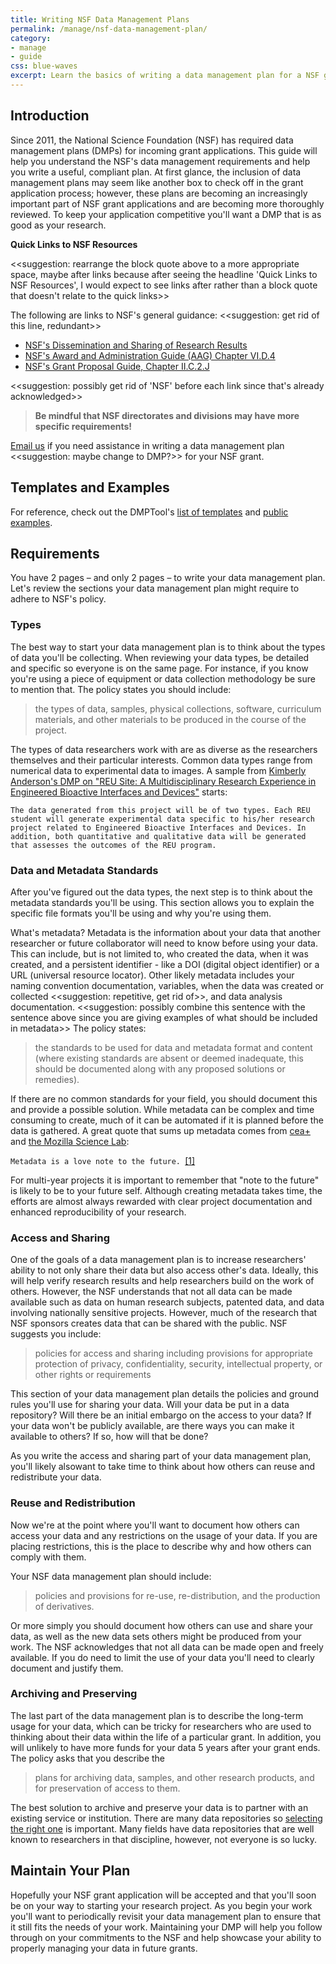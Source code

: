 ```yaml
---
title: Writing NSF Data Management Plans
permalink: /manage/nsf-data-management-plan/
category: 
- manage
- guide
css: blue-waves
excerpt: Learn the basics of writing a data management plan for a NSF grant application
---
```


## Introduction 

Since 2011, the National Science Foundation (NSF) has required data management plans (DMPs) for incoming grant applications. This guide will help you understand the NSF's data management requirements and help you write a useful, compliant plan. At first glance, the inclusion of data management plans may seem like another box to check off in the grant application process; however, these plans are becoming an increasingly important part of NSF grant applications and are becoming more thoroughly reviewed. To keep your application competitive you'll want a DMP that is as good as your research. 

**Quick Links to NSF Resources** 

<<suggestion: rearrange the block quote above to a more appropriate space, maybe after links because after seeing the headline 'Quick Links to NSF Resources', I would expect to see links after rather than a block quote that doesn't relate to the quick links>>

The following are links to NSF's general guidance: <<suggestion: get rid of this line, redundant>>

+ <a href="http://www.nsf.gov/bfa/dias/policy/dmp.jsp" title="NSF's Dissemination and Sharing of Research Results Guidance">NSF's Dissemination and Sharing of Research Results</a> 
+ <a href="http://www.nsf.gov/pubs/policydocs/pappguide/nsf15001/aag_6.jsp#VID4" title="NSF's Award and Administration Guide (AAG) Chapter VI.D.4">NSF's Award and Administration Guide (AAG) Chapter VI.D.4</a> 
+  <a href="http://www.nsf.gov/pubs/policydocs/pappguide/nsf15001/gpg_2.jsp#dmp" title="NSF's Grant Proposal Guide, Chapter II.C.2.J">NSF's Grant Proposal Guide, Chapter II.C.2.J</a> 

<<suggestion: possibly get rid of 'NSF' before each link since that's already acknowledged>>

> **Be mindful that NSF directorates and divisions may have more specific requirements!** 


[Email us](mailto:data@bu.edu) if you need assistance in writing a data management plan <<suggestion: maybe change to DMP?>> for your NSF grant.

## Templates and Examples 

For reference, check out the DMPTool's [list of templates](https://dmptool.org/guidance?e=z&method=get&s=a&scope1=all) and [public examples](https://dmptool.org/public_dmps?public%3Aall_scope=all). 

## Requirements 

You have 2 pages – and only 2 pages – to write your data management plan. Let's review the sections your data management plan might require to adhere to NSF's policy. 

### Types 

The best way to start your data management plan is to think about the types of data you'll be collecting. When reviewing your data types, be detailed and specific so everyone is on the same page. For instance, if you know you're using a piece of equipment or data collection methodology be sure to mention that. The policy states you should include: 

> the types of data, samples, physical collections, software, curriculum materials, and other materials to be produced in the course of the project.

The types of data researchers work with are as diverse as the researchers themselves and their particular interests. Common data types range from numerical data to experimental data to images. A sample from [Kimberly Anderson's DMP on "REU Site: A Multidisciplinary Research Experience in Engineered Bioactive Interfaces and Devices"](https://dmptool.org/plans/11390.pdf) starts: 

```
The data generated from this project will be of two types. Each REU student will generate experimental data specific to his/her research project related to Engineered Bioactive Interfaces and Devices. In addition, both quantitative and qualitative data will be generated that assesses the outcomes of the REU program. 
```

### Data and Metadata Standards 

After you've figured out the data types, the next step is to think about the metadata standards you'll be using. This section allows you to explain the specific file formats you'll be using and why you're using them. 

What's metadata? Metadata is the information about your data that another researcher or future collaborator will need to know before using your data. This can include, but is not limited to, who created the data, when it was created, and a persistent identifier - like a DOI (digital object identifier) or a URL (universal resource locator). Other likely metadata includes your naming convention documentation, variables, when the data was created or collected <<suggestion: repetitive, get rid of>>, and data analysis documentation. <<suggestion: possibly combine this sentence with the sentence above since you are giving examples of what should be included in metadata>> The policy states: 

> the standards to be used for data and metadata format and content (where existing standards are absent or deemed inadequate, this should be documented along with any proposed solutions or remedies).

If there are no common standards for your field, you should document this and provide a possible solution. While metadata can be complex and time consuming to create, much of it can be automated if it is planned before the data is gathered. A great quote that sums up metadata comes from [cea+](https://www.flickr.com/people/centralasian/?rb=1) and [the Mozilla Science Lab](https://docs.google.com/presentation/d/1kZd-ZD5lru5a7jIbyi9q8cBYCCAKRnIBSRvixYFtoF0/edit?pref=2&pli=1#slide=id.gef38dfd1f_0_100): 

```Metadata is a love note to the future. ```[[1]](https://www.flickr.com/photos/33255628@N00/8071729256/)

For multi-year projects it is important to remember that "note to the future" is likely to be to your future self. Although creating metadata takes time, the efforts are almost always rewarded with clear project documentation and enhanced reproducibility of your research. 

### Access and Sharing

One of the goals of a data management plan is to increase researchers' ability to not only share their data but also access other's data. Ideally, this will help verify research results and help researchers build on the work of others. However, the NSF understands that not all data can be made available such as data on human research subjects, patented data, and data involving nationally sensitive projects. However, much of the research that NSF sponsors creates data that can be shared with the public. NSF suggests you include: 

> policies for access and sharing including provisions for appropriate protection of privacy, confidentiality, security, intellectual property, or other rights or requirements

This section of your data management plan details the policies and ground rules you'll use for sharing your data. Will your data be put in a data repository? Will there be an initial embargo on the access to your data? If your data won't be publicly available, are there ways you can make it available to others? If so, how will that be done? 

As you write the access and sharing part of your data management plan, you'll likely alsowant to take time to think about how others can reuse and redistribute your data. 

### Reuse and Redistribution

Now we're at the point where you'll want to document how others can access your data and any restrictions on the usage of your data. If you are placing restrictions, this is the place to describe why and how others can comply with them.

Your NSF data management plan should include: 

> policies and provisions for re-use, re-distribution, and the production of derivatives. 

Or more simply you should document how others can use and share your data, as well as the new data sets others might be produced from your work. The NSF acknowledges that not all data can be made open and freely available. If you do need to limit the use of your data you'll need to clearly document and justify them. 

### Archiving and Preserving 

The last part of the data management plan is to describe the long-term usage for your data, which can be tricky for researchers who are used to thinking about their data within the life of a particular grant. In addition, you will unlikely to have more funds for your data 5 years after your grant ends. The policy asks that you describe the 

> plans for archiving data, samples, and other research products, and for preservation of access to them.

The best solution to archive and preserve your data is to partner with an existing service or institution. There are many data repositories so [selecting the right one]({{site.baseurl}}/share/selecting-a-data-repository) is important. Many fields have data repositories that are well known to researchers in that discipline, however, not everyone is so lucky.

## Maintain Your Plan

Hopefully your NSF grant application will be accepted and that you'll soon be on your way to starting your research project. As you begin your work you'll want to periodically revisit your data management plan to ensure that it still fits the needs of your work. Maintaining your DMP will help you follow through on your commitments to the NSF and help showcase your ability to properly managing your data in future grants. 